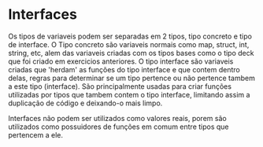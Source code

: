 # Interfaces

Os tipos de variaveis podem ser separadas em 2 tipos, tipo concreto e tipo de interface.
O Tipo concreto são variaveis normais como map, struct, int, string, etc, alem das variaveis criadas com os tipos bases como o tipo deck que foi criado em exercicios anteriores.
O tipo interface são variaveis criadas que 'herdam' as funções do tipo interface e que contem dentro delas, regras para determinar se um tipo pertence ou não pertence tambem a este tipo (interface).
São principalmente usadas para criar funções utilizadas por tipos que tambem contem o tipo interface, limitando assim a duplicação de código e deixando-o mais limpo.

Interfaces não podem ser utilizados como valores reais, porem são utilizados como possuidores de funções em comum entre tipos que pertencem a ele.
